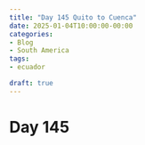 ```yaml
---
title: "Day 145 Quito to Cuenca"
date: 2025-01-04T10:00:00-00:00
categories:
- Blog
- South America
tags:
- ecuador

draft: true
---
```


# Day 145

